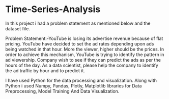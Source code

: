 # Time-Series-Analysis

In this project i had a problem statement as mentioned below and the dataset file.

Problem Statement:-YouTube is losing its advertise revenue because of flat pricing. YouTube have decided to set the ad rates depending upon ads being watched in that hour. More the viewer, higher should be the prices.
In order to achieve this mechanism, YouTube is trying to identify the pattern in ad viewership. Company wish to see if they can predict the ads as per the hours of the day. As a data scientist, please help the company to identify the ad traffic by hour and to predict it.

I have used Python for the data processing and visualization. Along with Python i used Numpy, Pandas, Plotly, Matplotlib libraries for Data Preprocessing, Model Training And Data Visualization.

